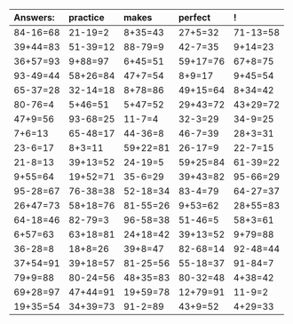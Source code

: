 | Answers: | practice | makes | perfect | ! |
| :--- | :--- | :--- | :--- | :--- |
| 84-16=68 | 21-19=2 | 8+35=43 | 27+5=32 | 71-13=58 | 
| 39+44=83 | 51-39=12 | 88-79=9 | 42-7=35 | 9+14=23 | 
| 36+57=93 | 9+88=97 | 6+45=51 | 59+17=76 | 67+8=75 | 
| 93-49=44 | 58+26=84 | 47+7=54 | 8+9=17 | 9+45=54 | 
| 65-37=28 | 32-14=18 | 8+78=86 | 49+15=64 | 8+34=42 | 
| 80-76=4 | 5+46=51 | 5+47=52 | 29+43=72 | 43+29=72 | 
| 47+9=56 | 93-68=25 | 11-7=4 | 32-3=29 | 34-9=25 | 
| 7+6=13 | 65-48=17 | 44-36=8 | 46-7=39 | 28+3=31 | 
| 23-6=17 | 8+3=11 | 59+22=81 | 26-17=9 | 22-7=15 | 
| 21-8=13 | 39+13=52 | 24-19=5 | 59+25=84 | 61-39=22 | 
| 9+55=64 | 19+52=71 | 35-6=29 | 39+43=82 | 95-66=29 | 
| 95-28=67 | 76-38=38 | 52-18=34 | 83-4=79 | 64-27=37 | 
| 26+47=73 | 58+18=76 | 81-55=26 | 9+53=62 | 28+55=83 | 
| 64-18=46 | 82-79=3 | 96-58=38 | 51-46=5 | 58+3=61 | 
| 6+57=63 | 63+18=81 | 24+18=42 | 39+13=52 | 9+79=88 | 
| 36-28=8 | 18+8=26 | 39+8=47 | 82-68=14 | 92-48=44 | 
| 37+54=91 | 39+18=57 | 81-25=56 | 55-18=37 | 91-84=7 | 
| 79+9=88 | 80-24=56 | 48+35=83 | 80-32=48 | 4+38=42 | 
| 69+28=97 | 47+44=91 | 19+59=78 | 12+79=91 | 11-9=2 | 
| 19+35=54 | 34+39=73 | 91-2=89 | 43+9=52 | 4+29=33 | 
